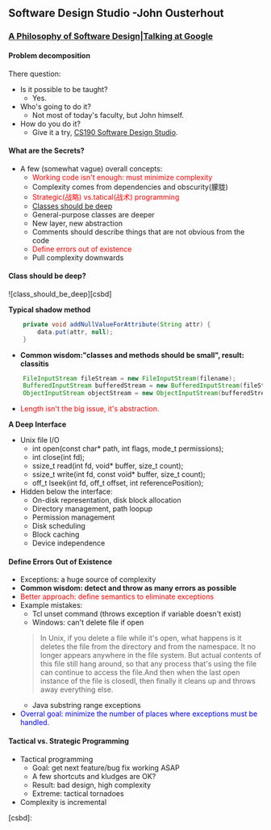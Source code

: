 ## Software Design Studio -John Ousterhout

### [A Philosophy of Software Design|Talking at Google][gtalk]

#### Problem decomposition
There question:
+ Is it possible to be taught?
	- Yes.
+ Who's going to do it?
	- Not most of today's faculty, but John himself.
+ How do you do it?
	- Give it a try, [CS190 Software Design Studio][cs190].

#### What are the Secrets?
+ A few (somewhat vague) overall concepts:
	- <font color=red>Working code isn't enough: must minimize complexity</font>
	- Complexity comes from dependencies and obscurity(朦胧)
	- <font color=red>Strategic(战略) vs.tatical(战术) programming</font>
	- <font color=red>[Classes should be deep][inf_hiding]</font>
	- General-purpose classes are deeper
	- New layer, new abstraction
	- Comments should describe things that are not obvious from the code
	- <font color=red>Define errors out of existence</font>
	- Pull complexity downwards

#### Class should be deep?
![class_should_be_deep][csbd]

**Typical shadow method**

``` java
	private void addNullValueForAttribute(String attr) {
		data.put(attr, null);
	}
```

+ **Common wisdom:"classes and methods should be small", result: classitis**
``` java
	FileInputStream fileStream = new FileInputStream(filename);
	BufferedInputStream bufferedStream = new BufferedInputStream(fileStream);
	ObjectInputStream objectStream = new ObjectInputStream(bufferedStream);
```
+ <font color=red>Length isn't the big issue, it's abstraction.</font>

**A Deep Interface**
+ Unix file I/O
	- int open(const char* path, int flags, mode_t permissions);
	- int close(int fd);
	- ssize_t read(int fd, void* buffer, size_t count);
	- ssize_t write(int fd, const void* buffer, size_t count);
	- off_t lseek(int fd, off_t offset, int referencePosition);
+ Hidden below the interface:
	- On-disk representation, disk block allocation
	- Directory management, path loopup
	- Permission management
	- Disk scheduling
	- Block caching
	- Device independence

#### Define Errors Out of Existence
+ Exceptions: a huge source of complexity
+ **Common wisdom: detect and throw as many errors as possible**
+ <font color=red>Better approach: define semantics to eliminate exceptions</font>
+ Example mistakes:
	- Tcl unset command
		(throws exception if variable doesn't exist)
	- Windows: can't delete file if open
	> In Unix, if you delete a file while it's open, what happens is it deletes the file from the directory and from the namespace. It no longer appears anywhere in the file system. But actual contents of this file still hang around, so that any process that's using the file can continue to access the file.And then when the last open instance of the file is closedl, then finally it cleans up and throws away everything else.
	- Java substring range exceptions
+ <font color=blue>Overral goal: minimize the number of places where exceptions must be handled.</font>

#### Tactical vs. Strategic Programming
+ Tactical programming
	- Goal: get next feature/bug fix working ASAP
	- A few shortcuts and kludges are OK?
	- Result: bad design, high complexity
	- Extreme: tactical tornadoes
+ Complexity is incremental

[gtalk]:https://www.youtube.com/watch?v=bmSAYlu0NcY
[cs190]:https://web.stanford.edu/~ouster/cgi-bin/cs190-winter18/index.php
[inf_hiding]:https://cs.uwaterloo.ca/~dberry/COURSES/software.engr/lectures.pdf/inf_hiding.pdf
[csbd]:

